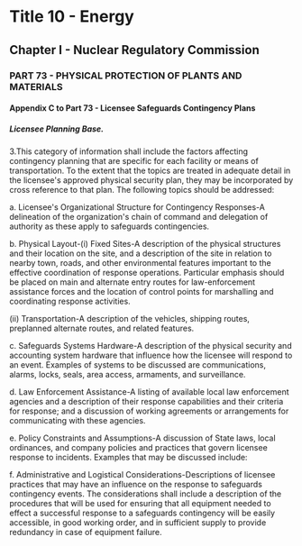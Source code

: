 
# Title 10 - Energy
## Chapter I - Nuclear Regulatory Commission
### PART 73 - PHYSICAL PROTECTION OF PLANTS AND MATERIALS
#### Appendix C to Part 73 - Licensee Safeguards Contingency Plans
##### Licensee Planning Base.

3.This category of information shall include the factors affecting contingency planning that are specific for each facility or means of transportation. To the extent that the topics are treated in adequate detail in the licensee's approved physical security plan, they may be incorporated by cross reference to that plan. The following topics should be addressed:

a. Licensee's Organizational Structure for Contingency Responses-A delineation of the organization's chain of command and delegation of authority as these apply to safeguards contingencies.

b. Physical Layout-(i) Fixed Sites-A description of the physical structures and their location on the site, and a description of the site in relation to nearby town, roads, and other environmental features important to the effective coordination of response operations. Particular emphasis should be placed on main and alternate entry routes for law-enforcement assistance forces and the location of control points for marshalling and coordinating response activities.

(ii) Transportation-A description of the vehicles, shipping routes, preplanned alternate routes, and related features.

c. Safeguards Systems Hardware-A description of the physical security and accounting system hardware that influence how the licensee will respond to an event. Examples of systems to be discussed are communications, alarms, locks, seals, area access, armaments, and surveillance.

d. Law Enforcement Assistance-A listing of available local law enforcement agencies and a description of their response capabilities and their criteria for response; and a discussion of working agreements or arrangements for communicating with these agencies.

e. Policy Constraints and Assumptions-A discussion of State laws, local ordinances, and company policies and practices that govern licensee response to incidents. Examples that may be discussed include:

f. Administrative and Logistical Considerations-Descriptions of licensee practices that may have an influence on the response to safeguards contingency events. The considerations shall include a description of the procedures that will be used for ensuring that all equipment needed to effect a successful response to a safeguards contingency will be easily accessible, in good working order, and in sufficient supply to provide redundancy in case of equipment failure.
